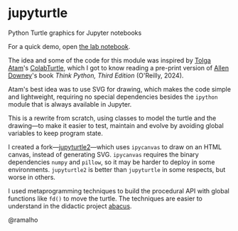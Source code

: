 # jupyturtle
Python Turtle graphics for Jupyter notebooks

For a quick demo, open [the lab notebook](lab.ipynb).

The idea and some of the code for this module was inspired by
[Tolga Atam](https://github.com/tolgaatam)'s
[ColabTurtle](https://github.com/tolgaatam/ColabTurtle/tree/master),
which I got to know reading a pre-print version of
[Allen Downey](https://github.com/allendowney)'s book
_Think Python, Third Edition_ (O'Reilly, 2024).

Atam's best idea was to use SVG for drawing, which makes the
code simple and lightweight, requiring no special dependencies
besides the `ipython` module that is always available in Jupyter.

This is a rewrite from scratch, using classes to model the turtle
and the drawing—to make it easier to test, maintain and evolve by
avoiding global variables to keep program state.

I created a fork—[jupyturtle2](https://github.com/fluentpython/jupyturtle2)—which
uses `ipycanvas` to draw on an HTML canvas, instead of generating SVG.
`ipycanvas` requires the binary dependencies `numpy` and `pillow`,
so it may be harder to deploy in some environments.
`jupyturtle2` is better than `jupyturtle` in some respects, but worse in others.

I used metaprogramming techniques to build the procedural API
with global functions like `fd()` to move the turtle.
The techniques are easier to understand in the didactic project
[abacus](https://github.com/fluentpython/abacus).


@ramalho
